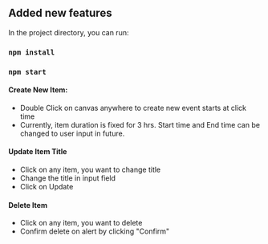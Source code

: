 ## Added new features

In the project directory, you can run:

### `npm install`

### `npm start`

#### Create New Item:

- Double Click on canvas anywhere to create new event starts at click time
- Currently, item duration is fixed for 3 hrs. Start time and End time can be changed to user input in future.

#### Update Item Title

- Click on any item, you want to change title
- Change the title in input field
- Click on Update

#### Delete Item

- Click on any item, you want to delete
- Confirm delete on alert by clicking "Confirm"

